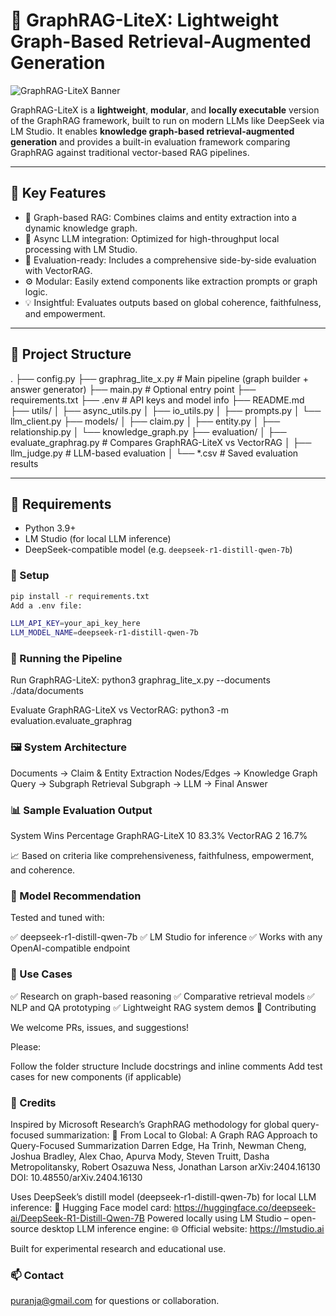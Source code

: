 # 📘 GraphRAG-LiteX: Lightweight Graph-Based Retrieval-Augmented Generation

![GraphRAG-LiteX Banner](https://user-images.githubusercontent.com/12345678/graphrag_litex_banner.png)

GraphRAG-LiteX is a **lightweight**, **modular**, and **locally executable** version of the GraphRAG framework, built to run on modern LLMs like DeepSeek via LM Studio. It enables **knowledge graph-based retrieval-augmented generation** and provides a built-in evaluation framework comparing GraphRAG against traditional vector-based RAG pipelines.

---

## 🌟 Key Features

- 🧠 Graph-based RAG: Combines claims and entity extraction into a dynamic knowledge graph.
- 🔄 Async LLM integration: Optimized for high-throughput local processing with LM Studio.
- 🧪 Evaluation-ready: Includes a comprehensive side-by-side evaluation with VectorRAG.
- ⚙️ Modular: Easily extend components like extraction prompts or graph logic.
- 💡 Insightful: Evaluates outputs based on global coherence, faithfulness, and empowerment.

---

## 📂 Project Structure
.
├── config.py
├── graphrag_lite_x.py # Main pipeline (graph builder + answer generator)
├── main.py # Optional entry point
├── requirements.txt
├── .env # API keys and model info
├── README.md
├── utils/
│ ├── async_utils.py
│ ├── io_utils.py
│ ├── prompts.py
│ └── llm_client.py
├── models/
│ ├── claim.py
│ ├── entity.py
│ ├── relationship.py
│ └── knowledge_graph.py
├── evaluation/
│ ├── evaluate_graphrag.py # Compares GraphRAG-LiteX vs VectorRAG
│ ├── llm_judge.py # LLM-based evaluation
│ └── *.csv # Saved evaluation results


---

## 🧰 Requirements

- Python 3.9+
- LM Studio (for local LLM inference)
- DeepSeek-compatible model (e.g. `deepseek-r1-distill-qwen-7b`)

### 🔧 Setup

```bash
pip install -r requirements.txt
Add a .env file:

LLM_API_KEY=your_api_key_here
LLM_MODEL_NAME=deepseek-r1-distill-qwen-7b
```
### 🚀 Running the Pipeline

Run GraphRAG-LiteX:
python3 graphrag_lite_x.py --documents ./data/documents

Evaluate GraphRAG-LiteX vs VectorRAG:
python3 -m evaluation.evaluate_graphrag

### 🖼️ System Architecture

Documents → Claim & Entity Extraction
Nodes/Edges → Knowledge Graph
Query → Subgraph Retrieval
Subgraph → LLM → Final Answer

### 📊 Sample Evaluation Output

System	Wins	Percentage
GraphRAG-LiteX	10	83.3%
VectorRAG	2	16.7%

📈 Based on criteria like comprehensiveness, faithfulness, empowerment, and coherence.

### 🧠 Model Recommendation

Tested and tuned with:

✅ deepseek-r1-distill-qwen-7b
✅ LM Studio for inference
✅ Works with any OpenAI-compatible endpoint

### 📌 Use Cases

✅ Research on graph-based reasoning
✅ Comparative retrieval models
✅ NLP and QA prototyping
✅ Lightweight RAG system demos
🤝 Contributing

We welcome PRs, issues, and suggestions!

Please:

Follow the folder structure
Include docstrings and inline comments
Add test cases for new components (if applicable)

### 🙌 Credits

Inspired by Microsoft Research’s GraphRAG methodology for global query-focused summarization:
📄 From Local to Global: A Graph RAG Approach to Query-Focused Summarization
Darren Edge, Ha Trinh, Newman Cheng, Joshua Bradley, Alex Chao, Apurva Mody, Steven Truitt, Dasha Metropolitansky, Robert Osazuwa Ness, Jonathan Larson
arXiv:2404.16130
DOI: 10.48550/arXiv.2404.16130

Uses DeepSeek’s distill model (deepseek-r1-distill-qwen-7b) for local LLM inference:
🔗 Hugging Face model card:
https://huggingface.co/deepseek-ai/DeepSeek-R1-Distill-Qwen-7B
Powered locally using LM Studio – open-source desktop LLM inference engine:
🌐 Official website:
https://lmstudio.ai

Built for experimental research and educational use.

 ### 📫 Contact

puranja@gmail.com for questions or collaboration.

